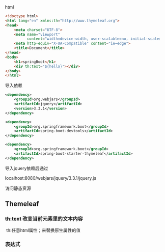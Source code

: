html

```html
<!doctype html>
<html lang="en" xmlns:th="http://www.thymeleaf.org">
<head>
    <meta charset="UTF-8">
    <meta name="viewport"
          content="width=device-width, user-scalable=no, initial-scale=1.0, maximum-scale=1.0, minimum-scale=1.0">
    <meta http-equiv="X-UA-Compatible" content="ie=edge">
    <title>Document</title>
</head>
<body>
    <h1>springBoot</h1>
    <div th:text="${hello}"></div>
</body>
</html>
```



导入依赖

```xml
<dependency>
    <groupId>org.webjars</groupId>
    <artifactId>jquery</artifactId>
    <version>3.3.1</version>
</dependency>

<dependency>
    <groupId>org.springframework.boot</groupId>
    <artifactId>spring-boot-devtools</artifactId>
</dependency>

<dependency>
    <groupId>org.springframework.boot</groupId>
    <artifactId>spring-boot-starter-thymeleaf</artifactId>
</dependency>
```



 导入jquery依赖后通过

localhost:8080/webjars/jquery/3.3.1/jquery.js

访问静态资源



## Themeleaf

### th:text 改变当前元素里的文本内容

​	th:任意html属性；来替换原生属性的值

### 表达式